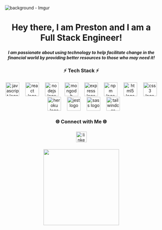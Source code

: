 ###
![background - Imgur](https://github.com/user-attachments/assets/3d1483cc-bd54-4c51-8fdd-d40ff00818ad)

<h1 align="center">Hey there, I am Preston and I am a Full Stack Engineer!</h1>

###

<h5 align="center">I am passionate about using technology to help facilitate change in the financial world by providing better resources to those who may need it!</h5>

###

<h3 align="center">⚡ Tech Stack ⚡</h3>

###

<div align="center">
  <img src="https://cdn.jsdelivr.net/gh/devicons/devicon/icons/javascript/javascript-plain.svg" height="45" alt="javascript logo"  />
  <img width="12" />
  <img src="https://cdn.jsdelivr.net/gh/devicons/devicon/icons/react/react-original-wordmark.svg" height="45" alt="react logo"  />
  <img width="12" />
  <img src="https://cdn.jsdelivr.net/gh/devicons/devicon/icons/nodejs/nodejs-plain-wordmark.svg" height="45" alt="nodejs logo"  />
  <img width="12" />
  <img src="https://cdn.jsdelivr.net/gh/devicons/devicon/icons/mongodb/mongodb-plain-wordmark.svg" height="45" alt="mongodb logo"  />
  <img width="12" />
  <img src="https://cdn.jsdelivr.net/gh/devicons/devicon/icons/express/express-original-wordmark.svg" height="45" alt="express logo"  />
  <img width="12" />
  <img src="https://cdn.jsdelivr.net/gh/devicons/devicon/icons/npm/npm-original-wordmark.svg" height="45" alt="npm logo"  />
  <img width="12" />
  <img src="https://cdn.jsdelivr.net/gh/devicons/devicon/icons/html5/html5-plain-wordmark.svg" height="45" alt="html5 logo"  />
  <img width="12" />
  <img src="https://cdn.jsdelivr.net/gh/devicons/devicon/icons/css3/css3-plain-wordmark.svg" height="45" alt="css3 logo"  />
  <img width="12" />
  <img src="https://cdn.jsdelivr.net/gh/devicons/devicon/icons/heroku/heroku-plain-wordmark.svg" height="45" alt="heroku logo"  />
  <img width="12" />
  <img src="https://cdn.jsdelivr.net/gh/devicons/devicon/icons/jest/jest-plain.svg" height="45" alt="jest logo"  />
  <img width="12" />
  <img src="https://cdn.jsdelivr.net/gh/devicons/devicon/icons/sass/sass-original.svg" height="45" alt="sass logo"  />
  <img width="12" />
  <img src="https://cdn.jsdelivr.net/gh/devicons/devicon/icons/tailwindcss/tailwindcss-original-wordmark.svg" height="45" alt="tailwindcss logo"  />
</div>

###

<h3 align="center">🌐 Connect with Me 🌐</h3>

###

<div align="center">
  <a href="https://www.linkedin.com/in/preston-scott-5b82771b6/" target="_blank">
    <img src="https://img.shields.io/static/v1?message=LinkedIn&logo=linkedin&label=&color=0077B5&logoColor=white&labelColor=&style=for-the-badge" height="35" alt="linkedin logo"  />
  </a>
</div>

###

<div align="center">
  <img height="250" src="https://media2.giphy.com/media/v1.Y2lkPTc5MGI3NjExNzlmZW5xeTI5emk5OGQ1OTY4ZG5vb2ttbTg1cjVoMmVyMjhqZnUxeCZlcD12MV9pbnRlcm5hbF9naWZfYnlfaWQmY3Q9Zw/10Q2IMOHo3taQU/giphy.webp"  />
</div>

###

<br clear="both">

###
